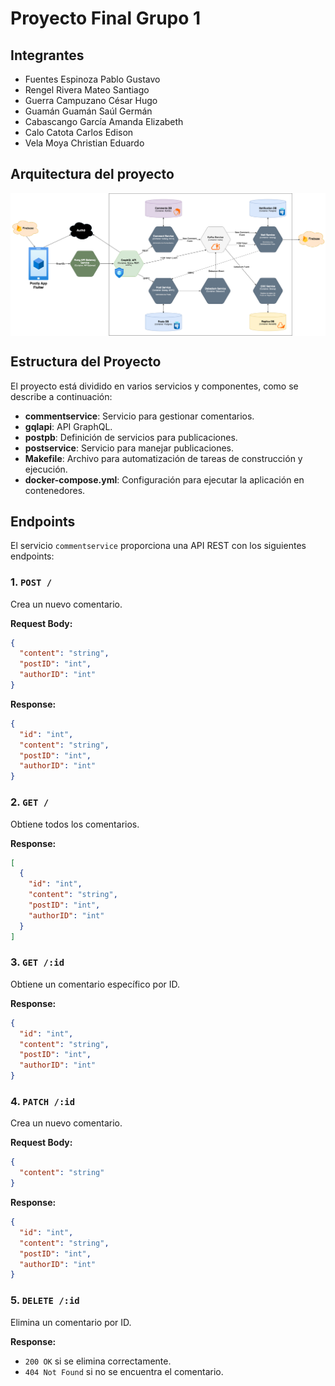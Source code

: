 # Proyecto Final Grupo 1

## Integrantes
- Fuentes Espinoza Pablo Gustavo
- Rengel Rivera Mateo Santiago
- Guerra Campuzano César Hugo
- Guamán Guamán Saúl Germán
- Cabascango García Amanda Elizabeth
- Calo Catota Carlos Edison
- Vela Moya Christian Eduardo

## Arquitectura del proyecto

<div style="width: 100%; display: flex; justify-content: center; align-items: center">
<img src="./docs/images/arch.png" alt="architecture" />
</div>

## Estructura del Proyecto

El proyecto está dividido en varios servicios y componentes, como se describe a continuación:

- **commentservice**: Servicio para gestionar comentarios.
- **gqlapi**: API GraphQL.
- **postpb**: Definición de servicios para publicaciones.
- **postservice**: Servicio para manejar publicaciones.
- **Makefile**: Archivo para automatización de tareas de construcción y ejecución.
- **docker-compose.yml**: Configuración para ejecutar la aplicación en contenedores.

## Endpoints

El servicio `commentservice` proporciona una API REST con los siguientes endpoints:

### 1. `POST /`
Crea un nuevo comentario.

**Request Body:**
```json
{
  "content": "string",
  "postID": "int",
  "authorID": "int"
}
```
**Response:**
```json
{
  "id": "int",
  "content": "string",
  "postID": "int",
  "authorID": "int"
}
```
### 2. `GET /`
Obtiene todos los comentarios.

**Response:**
```json
[
  {
    "id": "int",
    "content": "string",
    "postID": "int",
    "authorID": "int"
  }
]
```
### 3. `GET /:id`
Obtiene un comentario específico por ID.

**Response:**
```json
{
  "id": "int",
  "content": "string",
  "postID": "int",
  "authorID": "int"
}
```
### 4. `PATCH /:id`
Crea un nuevo comentario.

**Request Body:**
```json
{
  "content": "string"
}
```
**Response:**
```json
{
  "id": "int",
  "content": "string",
  "postID": "int",
  "authorID": "int"
}
```
### 5. `DELETE /:id`
Elimina un comentario por ID.

**Response:**
- `200 OK` si se elimina correctamente.
- `404 Not Found` si no se encuentra el comentario.

